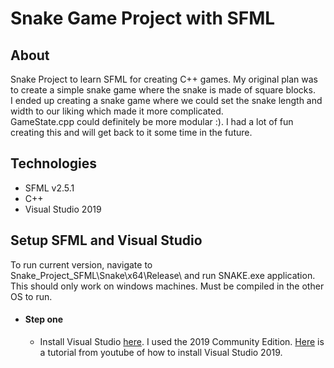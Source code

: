 # Snake Game Project with SFML
## About
Snake Project to learn SFML for creating C++ games.
My original plan was to create a simple snake game where the snake is made of square blocks.  
I ended up creating a snake game where we could set the snake length and width to our liking which made it more complicated.  
GameState.cpp could definitely be more modular :).
I had a lot of fun creating this and will get back to it some time in the future.

## Technologies
- SFML v2.5.1
- C++
- Visual Studio 2019
## Setup SFML and Visual Studio
To run current version, navigate to Snake_Project_SFML\Snake\x64\Release\ and run SNAKE.exe application.
This should only work on windows machines. Must be compiled in the other OS to run.

* #### Step one
  * Install Visual Studio [here](https://visualstudio.microsoft.com/downloads/). I used the 2019 Community Edition.  [Here](https://www.youtube.com/watch?v=FBo5Cso-ufE) is a tutorial from youtube of how to install Visual Studio 2019.

